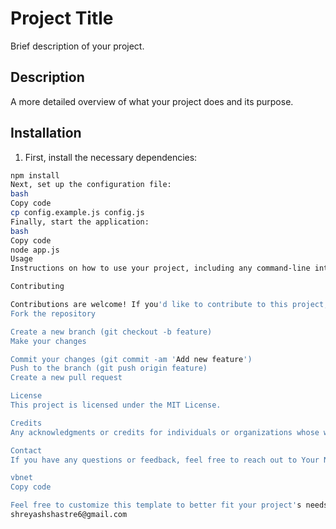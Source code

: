 # Project Title
Brief description of your project.

## Description
A more detailed overview of what your project does and its purpose.

## Installation

1. First, install the necessary dependencies:
```bash
npm install
Next, set up the configuration file:
bash
Copy code
cp config.example.js config.js
Finally, start the application:
bash
Copy code
node app.js
Usage
Instructions on how to use your project, including any command-line interface commands or examples.

Contributing

Contributions are welcome! If you'd like to contribute to this project, please follow these steps:
Fork the repository

Create a new branch (git checkout -b feature)
Make your changes

Commit your changes (git commit -am 'Add new feature')
Push to the branch (git push origin feature)
Create a new pull request

License
This project is licensed under the MIT License.

Credits
Any acknowledgments or credits for individuals or organizations whose work your project builds upon or who have contributed to your project.

Contact
If you have any questions or feedback, feel free to reach out to Your Name.

vbnet
Copy code

Feel free to customize this template to better fit your project's needs.
shreyashshastre6@gmail.com






